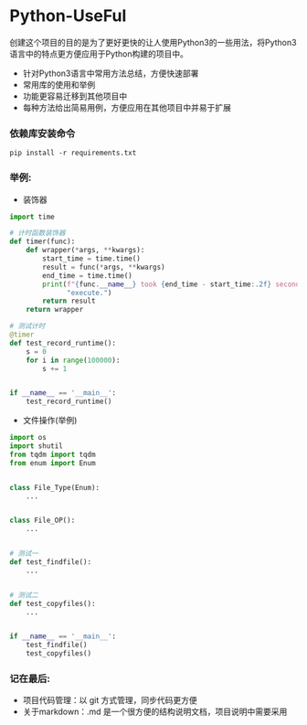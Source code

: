 # Python-UseFul
创建这个项目的目的是为了更好更快的让人使用Python3的一些用法，将Python3语言中的特点更方便应用于Python构建的项目中。  
- 针对Python3语言中常用方法总结，方便快速部署  
- 常用库的使用和举例  
- 功能更容易迁移到其他项目中 
- 每种方法给出简易用例，方便应用在其他项目中并易于扩展

### 依赖库安装命令
```shell
pip install -r requirements.txt
```

### 举例:
- 装饰器
```python
import time

# 计时函数装饰器
def timer(func):
    def wrapper(*args, **kwargs):
        start_time = time.time()
        result = func(*args, **kwargs)
        end_time = time.time()
        print(f"{func.__name__} took {end_time - start_time:.2f} seconds to "
              "execute.")
        return result
    return wrapper

# 测试计时
@timer
def test_record_runtime():
    s = 0
    for i in range(100000):
        s += 1


if __name__ == '__main__':
    test_record_runtime()
```

- 文件操作(举例)
```python
import os
import shutil
from tqdm import tqdm
from enum import Enum


class File_Type(Enum):
    ...


class File_OP():
    ...


# 测试一
def test_findfile():
    ...


# 测试二
def test_copyfiles():
    ...


if __name__ == '__main__':
    test_findfile()
    test_copyfiles()
```

### 记在最后:
- 项目代码管理：以 git 方式管理，同步代码更方便
- 关于markdown：.md 是一个很方便的结构说明文档，项目说明中需要采用